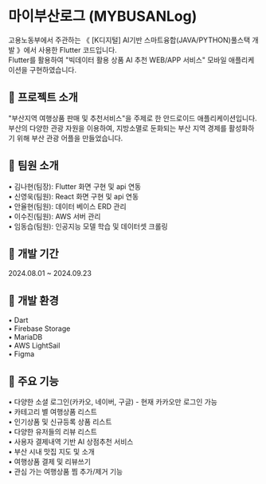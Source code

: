 # 마이부산로그 (MYBUSANLog)
  
고용노동부에서 주관하는 《 [K디지털] AI기반 스마트융합(JAVA/PYTHON)풀스택 개발 》에서 사용한 Flutter 코드입니다.  
Flutter를 활용하여 "빅데이터 활용 상품 AI 추천 WEB/APP 서비스" 모바일 애플리케이션을 구현하였습니다.
  
## :book: 프로젝트 소개

"부산지역 여행상품 판매 및 추천서비스"을 주제로 한 안드로이드 애플리케이션입니다.  
부산의 다양한 관광 자원을 이용하여, 지방소멸로 둔화되는 부산 지역 경제를 활성화하기 위해 부산 관광 어플을 만들었습니다.  
  
## :two_men_holding_hands: 팀원 소개
  
• 김나현(팀장): Flutter 화면 구현 및 api 연동  
• 신영욱(팀원): React 화면 구현 및 api 연동  
• 안율현(팀원): 데이터 베이스 ERD 관리  
• 이수진(팀원): AWS 서버 관리  
• 임동습(팀원): 인공지능 모델 학습 및 데이터셋 크롤링  
  
## :calendar: 개발 기간  
  
2024.08.01 ~ 2024.09.23  
  
## :wrench: 개발 환경  
  
• Dart  
• Firebase Storage  
• MariaDB  
• AWS LightSail  
• Figma  
  
## :pushpin: 주요 기능  
  
• 다양한 소셜 로그인(카카오, 네이버, 구글) - 현재 카카오만 로그인 가능  
• 카테고리 별 여행상품 리스트  
• 인기상품 및 신규등록 상품 리스트  
• 다양한 유저들의 리뷰 리스트  
• 사용자 결제내역 기반 AI 상점추천 서비스  
• 부산 시내 맛집 지도 및 소개  
• 여행상품 결제 및 리뷰쓰기  
• 관심 가는 여행상품 찜 추가/제거 기능  
